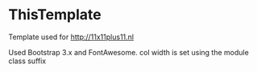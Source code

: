 ThisTemplate
============

Template used for http://11x11plus11.nl

Used Bootstrap 3.x and FontAwesome. 
col width is set using the module class suffix
